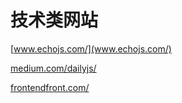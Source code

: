 # 技术类网站

[www.echojs.com/](www.echojs.com/)

[medium.com/dailyjs/](medium.com/dailyjs/)

[frontendfront.com/](frontendfront.com/)
